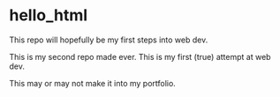 # hello_html

This repo will hopefully be my first steps into web dev.

This is my second repo made ever. This is my first (true) attempt at web dev.

This may or may not make it into my portfolio.
